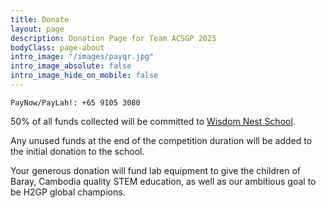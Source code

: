 ```yaml
---
title: Donate
layout: page
description: Donation Page for Team ACSGP 2025
bodyClass: page-about
intro_image: "/images/payqr.jpg"
intro_image_absolute: false
intro_image_hide_on_mobile: false
---
```


`PayNow/PayLah!: +65 9105 3080`

50% of all funds collected will be committed to [Wisdom Nest School](/services/social-impact). 

Any unused funds at the end of the competition duration will be added to the initial donation to the school.

Your generous donation will fund lab equipment to give the children of Baray, Cambodia quality STEM education, as well as our ambitious goal to be H2GP global champions.
